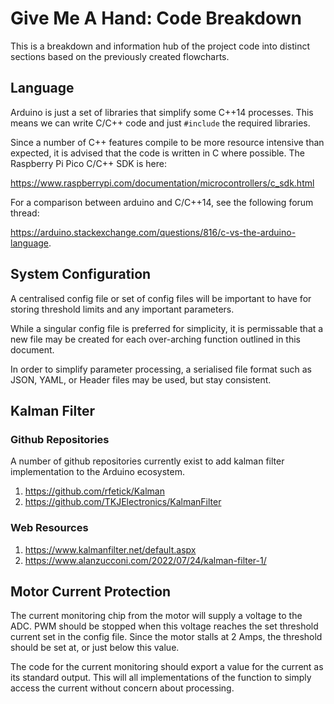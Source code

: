 # Give Me A Hand: Code Breakdown

This is a breakdown and information hub of the project code into distinct sections based on the previously created flowcharts.

## Language

Arduino is just a set of libraries that simplify some C++14 processes. This means we can write C/C++ code and just `#include` the required libraries.

Since a number of C++ features compile to be more resource intensive than expected, it is advised that the code is written in C where possible. The Raspberry Pi Pico C/C++ SDK is here:

<https://www.raspberrypi.com/documentation/microcontrollers/c_sdk.html>

For a comparison between arduino and C/C++14, see the following forum thread:

<https://arduino.stackexchange.com/questions/816/c-vs-the-arduino-language>.

## System Configuration

A centralised config file or set of config files will be important to have for storing threshold limits and any important parameters.

While a singular config file is preferred for simplicity, it is permissable that a new file may be created for each over-arching function outlined in this document.

In order to simplify parameter processing, a serialised file format such as JSON, YAML, or Header files may be used, but stay consistent.

## Kalman Filter

### Github Repositories

A number of github repositories currently exist to add kalman filter implementation to the Arduino ecosystem.

1. <https://github.com/rfetick/Kalman>
2. <https://github.com/TKJElectronics/KalmanFilter>

### Web Resources

1. <https://www.kalmanfilter.net/default.aspx>
2. <https://www.alanzucconi.com/2022/07/24/kalman-filter-1/>

## Motor Current Protection

The current monitoring chip from the motor will supply a voltage to the ADC. PWM should be stopped when this voltage reaches the set threshold current set in the config file. Since the motor stalls at 2 Amps, the threshold should be set at, or just below this value.

The code for the current monitoring should export a value for the current as its standard output. This will all implementations of the function to simply access the current without concern about processing.
